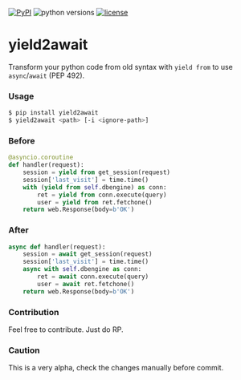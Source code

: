 [![PyPI](https://img.shields.io/pypi/v/yield2await.svg)](https://pypi.python.org/pypi/yield2await)
![python versions](https://img.shields.io/badge/python-3.5%2C%203.6-blue.svg)
[![license](https://img.shields.io/apm/l/vim-mode.svg)](https://github.com/alxpy/yield2await/blob/master/LICENSE)

# yield2await

Transform your python code from old syntax with `yield from` to use `async`/`await` (PEP 492).

### Usage
```bash
$ pip install yield2await
$ yield2await <path> [-i <ignore-path>]
```

### Before
```python
@asyncio.coroutine
def handler(request):
    session = yield from get_session(request)
    session['last_visit'] = time.time()
    with (yield from self.dbengine) as conn:
        ret = yield from conn.execute(query)
        user = yield from ret.fetchone()
    return web.Response(body=b'OK')
```

### After
```python
async def handler(request):
    session = await get_session(request)
    session['last_visit'] = time.time()
    async with self.dbengine as conn:
        ret = await conn.execute(query)
        user = await ret.fetchone()
    return web.Response(body=b'OK')
```

### Contribution
Feel free to contribute. Just do RP.

### Caution
This is a very alpha, check the changes manually before commit.
